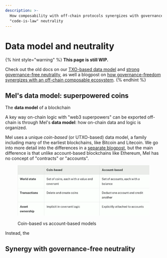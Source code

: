 ```yaml
---
description: >-
  How composability with off-chain protocols synergizes with governance-free,
  "code-is-law" neutrality
---
```


# Data model and neutrality

{% hint style="warning" %}
**This page is still WIP.**&#x20;

Check out the old docs on our [TXO-based data model](https://docs.themelio.org/basic-concepts/02-state/) and [strong governance-free neutrality](https://docs.themelio.org/basic-concepts/01-endogenous-trust/), as well a blogpost on [how governance-freedom synergizes with an off-chain composable ecosystem](https://www.nullchinchilla.me/web3/against-blockchain-governance).
{% endhint %}

## Mel's data model: superpowered coins

The **data model** of a blockchain

A key way on-chain logic with "web3 superpowers" can be exported off-chain is through Mel's **data model**: how on-chain data and logic is organized.&#x20;

Mel uses a unique _coin-based_ (or UTXO-based) data model, a family including many of the earliest blockchains, like Bitcoin and Litecoin. We go into more detail into the differences in a [separate blogpost](https://medium.com/themelio/utxos-vs-accounts-54b3bbeb4428), but the main difference is that unlike account-based blockchains like Ethereum, Mel has no concept of "contracts" or "accounts".

<figure><img src="../.gitbook/assets/image.png" alt=""><figcaption><p>Coin-based vs account-based models</p></figcaption></figure>

Instead, the&#x20;

## Synergy with governance-free neutrality
